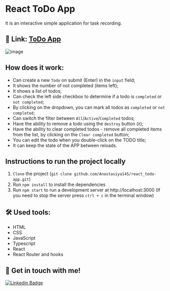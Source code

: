 # React ToDo App
It is an interactive simple application for task recording.

## 🔗 Link: [ToDo App](https://anastasiya145.github.io/todo-app_react/)

![image](https://raw.githubusercontent.com/Anastasiya145/react_todo-app/master/description/todoapp.gif)

## How does it work:
  - Can create a new `Todo` on submit (Enter) in the `input` field;
  - It shows the number of not completed (items left);
  - It shows a list of todos;
  - Can check the left side checkbox to determine if a todo is `completed` or `not completed`;
  - By clicking on the dropdown, you can mark all todos as `completed` or `not completed`;
  - Can switch the filter between `All`/`Active`/`Completed` todos;
  - Have the ability to remove a todo using the `destroy` button (`X`);
  - Have the ability to clear completed todos - remove all completed items from the list, by clicking on the `Clear completed` button;
  - You can edit the todo when you double-click on the TODO title;
  - It can keep the state of the APP between reloads.

## Instructions to run the project locally

  1. `Clone` the project (`git clone github.com/Anastasiya145/react_todo-app.git`)
  1. Run `npm install` to install the dependencies
  1. Run `npm start` to run a development server at http://localhost:3000 (If you need to stop the server press `ctrl + c` in the terminal window)

## 🛠 Used tools:
+ HTML 
+ CSS
+ JavaScript
+ Typescript
+ React
+ React Router and hooks

## 🔗 Get in touch with me!
[![Linkedin Badge](https://img.shields.io/badge/-linkedin-blue?style=flat&logo=Linkedin&logoColor=white)]([your-linkedin-url](https://www.linkedin.com/in/anastasiya-ivanova-494567109/))
